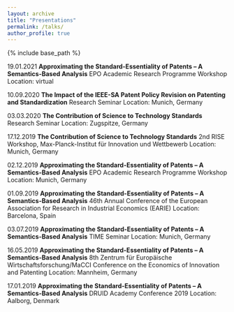 ```yaml
---
layout: archive
title: "Presentations"
permalink: /talks/
author_profile: true
---
```


{% include base_path %}


19.01.2021
**Approximating the Standard-Essentiality of Patents – A Semantics-Based Analysis**
EPO Academic Research Programme Workshop
Location: virtual

10.09.2020
**The Impact of the IEEE-SA Patent Policy Revision on Patenting and Standardization**
Research Seminar
Location: Munich, Germany

03.03.2020
**The Contribution of Science to Technology Standards**
Research Seminar
Location: Zugspitze, Germany

17.12.2019
**The Contribution of Science to Technology Standards**
2nd RISE Workshop, Max-Planck-Institut für Innovation und Wettbewerb
Location: Munich, Germany

02.12.2019
**Approximating the Standard-Essentiality of Patents – A Semantics-Based Analysis**
EPO Academic Research Programme Workshop
Location: Munich, Germany

01.09.2019
**Approximating the Standard-Essentiality of Patents – A Semantics-Based Analysis**
46th Annual Conference of the European Association for Research in Industrial Economics (EARIE)
Location: Barcelona, Spain

03.07.2019
**Approximating the Standard-Essentiality of Patents – A Semantics-Based Analysis**
TIME Seminar
Location: Munich, Germany

16.05.2019
**Approximating the Standard-Essentiality of Patents – A Semantics-Based Analysis**
8th Zentrum für Europäische Wirtschaftsforschung/MaCCI Conference on the Economics of Innovation and Patenting
Location: Mannheim, Germany

17.01.2019
**Approximating the Standard-Essentiality of Patents – A Semantics-Based Analysis**
DRUID Academy Conference 2019
Location: Aalborg, Denmark